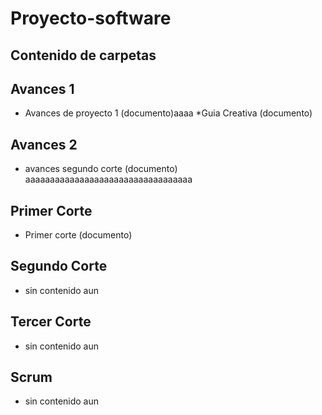 # Proyecto-software

## Contenido de carpetas

## Avances 1
* Avances de proyecto 1 (documento)aaaa
*Guia Creativa (documento)

## Avances 2
* avances segundo corte (documento)
aaaaaaaaaaaaaaaaaaaaaaaaaaaaaaaaaa
## Primer Corte
* Primer corte (documento)

## Segundo Corte
* sin contenido aun

## Tercer Corte
* sin contenido aun

## Scrum
* sin contenido aun
